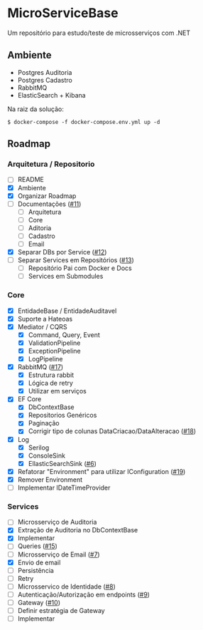 # MicroServiceBase

Um repositório para estudo/teste de microsserviços com .NET

## Ambiente

* Postgres Auditoria
* Postgres Cadastro
* RabbitMQ
* ElasticSearch + Kibana

Na raiz da solução:

```console
$ docker-compose -f docker-compose.env.yml up -d
```

## Roadmap

### Arquitetura / Repositorio

- [ ]  README
  - [x] Ambiente
  - [x] Organizar Roadmap
  - [ ] Documentações ([#11](https://github.com/tuliopaim/MicroServiceBase/issues/11))
     - [ ] Arquitetura
     - [ ] Core
     - [ ] Aditoria
     - [ ] Cadastro
     - [ ] Email
- [x] Separar DBs por Service ([#12](https://github.com/tuliopaim/MicroServiceBase/issues/12))
- [ ] Separar Services em Repositórios ([#13](https://github.com/tuliopaim/MicroServiceBase/issues/13))
  - [ ] Repositório Pai com Docker e Docs
  - [ ] Services em Submodules
  
### Core

- [x]  EntidadeBase / EntidadeAuditavel
- [x]  Suporte a Hateoas
- [x]  Mediator / CQRS
    - [x]  Command, Query, Event
    - [x]  ValidationPipeline
    - [x]  ExceptionPipeline
    - [x]  LogPipeline
- [x]  RabbitMQ ([#17](https://github.com/tuliopaim/MicroServiceBase/issues/17))
    - [x]  Estrutura rabbit
    - [x]  Lógica de retry
    - [x]  Utilizar em serviços
- [x]  EF Core
    - [x]  DbContextBase
    - [x]  Repositorios Genéricos
    - [x]  Paginação
    - [x]  Corrigir tipo de colunas DataCriacao/DataAlteracao ([#18](https://github.com/tuliopaim/MicroServiceBase/issues/18))
- [x]  Log
    - [x]  Serilog
    - [x]  ConsoleSink
    - [x]  EllasticSearchSink ([#6](https://github.com/tuliopaim/MicroServiceBase/issues/6))
- [x] Refatorar "Environment" para utilizar IConfiguration ([#19](https://github.com/tuliopaim/MicroServiceBase/issues/19))
- [x] Remover Environment
- [ ] Implementar IDateTimeProvider

### Services

- [ ]  Microsserviço de Auditoria
  - [x] Extração de Auditoria no DbContextBase
  - [x] Implementar
  - [ ] Queries ([#15](https://github.com/tuliopaim/MicroServiceBase/issues/15))
- [ ]  Microsserviço de Email ([#7](https://github.com/tuliopaim/MicroServiceBase/issues/7))
  - [X] Envio de email
  - [ ] Persistência
  - [ ] Retry
- [ ]  Microsservico de Identidade ([#8](https://github.com/tuliopaim/MicroServiceBase/issues/8))
- [ ]  Autenticação/Autorização em endpoints ([#9](https://github.com/tuliopaim/MicroServiceBase/issues/9))
- [ ]  Gateway ([#10](https://github.com/tuliopaim/MicroServiceBase/issues/10))
  - [ ] Definir estratégia de Gateway
  - [ ] Implementar
